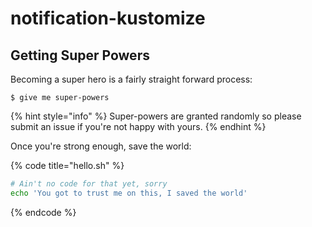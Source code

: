 # notification-kustomize

## Getting Super Powers

Becoming a super hero is a fairly straight forward process:

```text
$ give me super-powers
```

{% hint style="info" %}
Super-powers are granted randomly so please submit an issue if you're not happy with yours.
{% endhint %}

Once you're strong enough, save the world:

{% code title="hello.sh" %}

```bash
# Ain't no code for that yet, sorry
echo 'You got to trust me on this, I saved the world'
```

{% endcode %}
